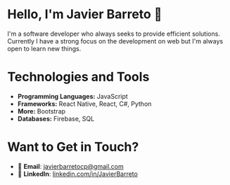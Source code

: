 <!--
**Javier-Barreto/Javier-Barreto** is a ✨ _special_ ✨ repository because its `README.md` (this file) appears on your GitHub profile.

Here are some ideas to get you started:

- 🔭 I’m currently working on ...
- 🌱 I’m currently learning ...
- 👯 I’m looking to collaborate on ...
- 🤔 I’m looking for help with ...
- 💬 Ask me about ...
- 📫 How to reach me: ...
- 😄 Pronouns: ...
- ⚡ Fun fact: ...
-->
# Hello, I'm Javier Barreto 👋

I'm a software developer who always seeks to provide efficient solutions. Currently I have a strong focus on the development on web but I'm always open to learn new things.

# Technologies and Tools
- **Programming Languages:** JavaScript
- **Frameworks:** React Native, React, C#, Python
- **More:** Bootstrap
- **Databases:** Firebase, SQL

# Want to Get in Touch?
- 📧 **Email**: [javierbarretocp@gmail.com](mailto:javierbarretocp@gmail.com)
- 💼 **LinkedIn**: [linkedin.com/in/JavierBarreto](https://www.linkedin.com/in/jbm228/)

